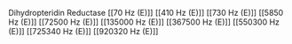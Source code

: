 Dihydropteridin Reductase
[[70 Hz (E)]]
[[410 Hz (E)]]
[[730 Hz (E)]]
[[5850 Hz (E)]]
[[72500 Hz (E)]]
[[135000 Hz (E)]]
[[367500 Hz (E)]]
[[550300 Hz (E)]]
[[725340 Hz (E)]]
[[920320 Hz (E)]]